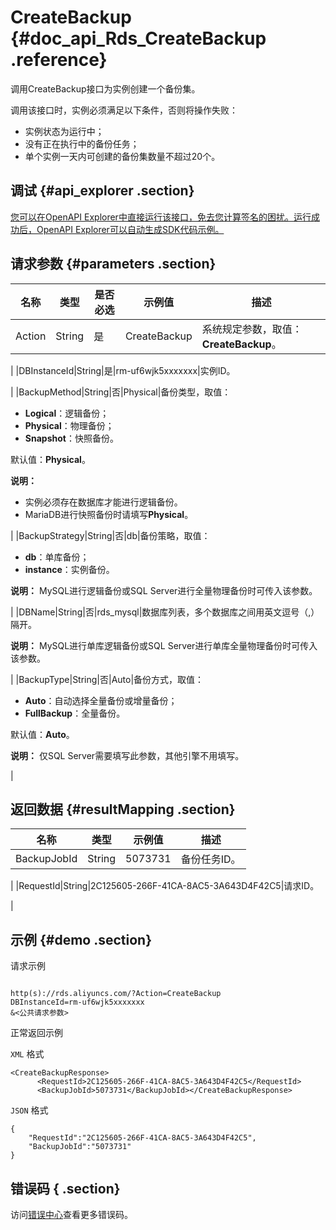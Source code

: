 # CreateBackup {#doc_api_Rds_CreateBackup .reference}

调用CreateBackup接口为实例创建一个备份集。

调用该接口时，实例必须满足以下条件，否则将操作失败：

-   实例状态为运行中；
-   没有正在执行中的备份任务；
-   单个实例一天内可创建的备份集数量不超过20个。

## 调试 {#api_explorer .section}

[您可以在OpenAPI Explorer中直接运行该接口，免去您计算签名的困扰。运行成功后，OpenAPI Explorer可以自动生成SDK代码示例。](https://api.aliyun.com/#product=Rds&api=CreateBackup&type=RPC&version=2014-08-15)

## 请求参数 {#parameters .section}

|名称|类型|是否必选|示例值|描述|
|--|--|----|---|--|
|Action|String|是|CreateBackup|系统规定参数，取值：**CreateBackup**。

 |
|DBInstanceId|String|是|rm-uf6wjk5xxxxxxx|实例ID。

 |
|BackupMethod|String|否|Physical|备份类型，取值：

 -   **Logical**：逻辑备份；
-   **Physical**：物理备份；
-   **Snapshot**：快照备份。

 默认值：**Physical**。

 **说明：** 

-   实例必须存在数据库才能进行逻辑备份。
-   MariaDB进行快照备份时请填写**Physical**。

 |
|BackupStrategy|String|否|db|备份策略，取值：

 -   **db**：单库备份；
-   **instance**：实例备份。

 **说明：** MySQL进行逻辑备份或SQL Server进行全量物理备份时可传入该参数。

 |
|DBName|String|否|rds\_mysql|数据库列表，多个数据库之间用英文逗号（,）隔开。

 **说明：** MySQL进行单库逻辑备份或SQL Server进行单库全量物理备份时可传入该参数。

 |
|BackupType|String|否|Auto|备份方式，取值：

 -   **Auto**：自动选择全量备份或增量备份；
-   **FullBackup**：全量备份。

 默认值：**Auto**。

 **说明：** 仅SQL Server需要填写此参数，其他引擎不用填写。

 |

## 返回数据 {#resultMapping .section}

|名称|类型|示例值|描述|
|--|--|---|--|
|BackupJobId|String|5073731|备份任务ID。

 |
|RequestId|String|2C125605-266F-41CA-8AC5-3A643D4F42C5|请求ID。

 |

## 示例 {#demo .section}

请求示例

``` {#request_demo}

http(s)://rds.aliyuncs.com/?Action=CreateBackup
DBInstanceId=rm-uf6wjk5xxxxxxx
&<公共请求参数>

```

正常返回示例

`XML` 格式

``` {#xml_return_success_demo}
<CreateBackupResponse>
	  <RequestId>2C125605-266F-41CA-8AC5-3A643D4F42C5</RequestId>
	  <BackupJobId>5073731</BackupJobId></CreateBackupResponse>
```

`JSON` 格式

``` {#json_return_success_demo}
{
	"RequestId":"2C125605-266F-41CA-8AC5-3A643D4F42C5",
	"BackupJobId":"5073731"
}
```

## 错误码 { .section}

访问[错误中心](https://error-center.alibabacloud.com/status/product/Rds)查看更多错误码。

